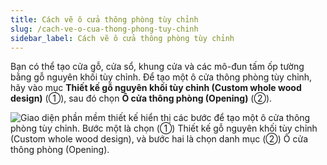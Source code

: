 ```yaml
---
title: Cách vẽ ô cửa thông phòng tùy chỉnh
slug: /cach-ve-o-cua-thong-phong-tuy-chinh
sidebar_label: Cách vẽ ô cửa thông phòng tùy chỉnh
---
```


Bạn có thể tạo cửa gỗ, cửa sổ, khung cửa và các mô-đun tấm ốp tường bằng gỗ nguyên khối tùy chỉnh. Để tạo một ô cửa thông phòng tùy chỉnh, hãy vào mục **Thiết kế gỗ nguyên khối tùy chỉnh (Custom whole wood design)** (①), sau đó chọn **Ô cửa thông phòng (Opening)** (②).

![Giao diện phần mềm thiết kế hiển thị các bước để tạo một ô cửa thông phòng tùy chỉnh. Bước một là chọn (①) Thiết kế gỗ nguyên khối tùy chỉnh (Custom whole wood design), và bước hai là chọn danh mục (②) Ô cửa thông phòng (Opening).](https://storage.googleapis.com/jegavn_kb/image_jegavn/189.1.png)